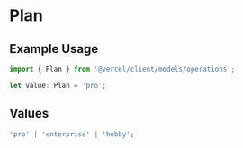 # Plan

## Example Usage

```typescript
import { Plan } from '@vercel/client/models/operations';

let value: Plan = 'pro';
```

## Values

```typescript
'pro' | 'enterprise' | 'hobby';
```
